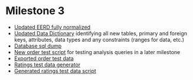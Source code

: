# Milestone 3
- [Updated EERD fully normalized](../Milestone%202/updated_eerd.png)
- [Updated Data Dictionary](../Milestone%202/database_dictionary.html) identifying all new tables, primary and foreign keys, attributes, data types and any constraints (ranges for data, etc.)
- [Database sql dump](sql_dump.sql)
- [New order test script](../../Generated%20Data/Order.sql) for testing analysis queries in a later milestone
- [Exported order test data](../../Generated%20Data/orders.csv)
- [Ratings test data generator](../../Generated%20Data/generate_ratings.py)
- [Generated ratings test data script](../../Generated%20Data/ratings.sql)
